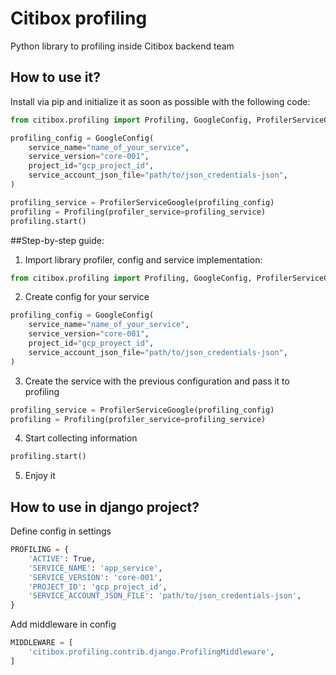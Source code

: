 # Citibox profiling
Python library to profiling inside Citibox backend team 

## How to use it?
Install via pip and initialize it as soon as possible with the following code:

````python 
from citibox.profiling import Profiling, GoogleConfig, ProfilerServiceGoogle

profiling_config = GoogleConfig(
    service_name="name_of_your_service",
    service_version="core-001",
    project_id="gcp_project_id",
    service_account_json_file="path/to/json_credentials-json",
)

profiling_service = ProfilerServiceGoogle(profiling_config)
profiling = Profiling(profiler_service=profiling_service)
profiling.start()

````

##Step-by-step guide:


1. Import library profiler, config and service implementation:

````python 
from citibox.profiling import Profiling, GoogleConfig, ProfilerServiceGoogle
````
2. Create config for your service
````python 
profiling_config = GoogleConfig(
    service_name="name_of_your_service",
    service_version="core-001",
    project_id="gcp_proyect_id",
    service_account_json_file="path/to/json_credentials-json",
)
````

3. Create the service with the previous configuration and pass it to profiling

````python 
profiling_service = ProfilerServiceGoogle(profiling_config)
profiling = Profiling(profiler_service=profiling_service)
````

4. Start collecting information

````python 
profiling.start()
````

5. Enjoy it

## How to use in django project?

Define config in settings
````python
PROFILING = {
    'ACTIVE': True,
    'SERVICE_NAME': 'app_service',
    'SERVICE_VERSION': 'core-001',
    'PROJECT_ID': 'gcp_project_id',
    'SERVICE_ACCOUNT_JSON_FILE': 'path/to/json_credentials-json',
}
````

Add middleware in config

```python
MIDDLEWARE = [
    'citibox.profiling.contrib.django.ProfilingMiddleware',
]
```
